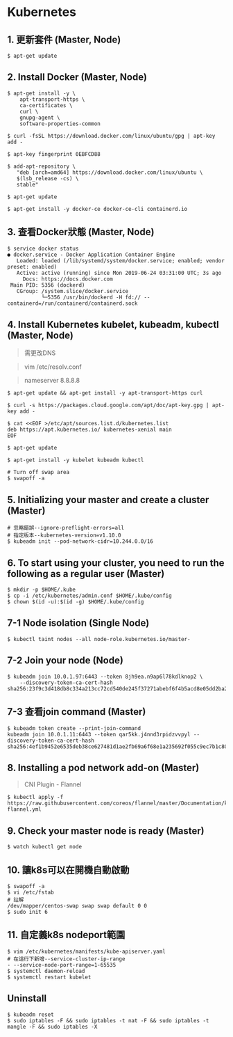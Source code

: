 # Kubernetes
## 1. 更新套件 (Master, Node)
```
$ apt-get update
```
## 2. Install Docker (Master, Node)
```
$ apt-get install -y \
    apt-transport-https \
    ca-certificates \
    curl \
    gnupg-agent \
    software-properties-common

$ curl -fsSL https://download.docker.com/linux/ubuntu/gpg | apt-key add -

$ apt-key fingerprint 0EBFCD88

$ add-apt-repository \
   "deb [arch=amd64] https://download.docker.com/linux/ubuntu \
   $(lsb_release -cs) \
   stable"

$ apt-get update

$ apt-get install -y docker-ce docker-ce-cli containerd.io
```
## 3. 查看Docker狀態 (Master, Node)
```
$ service docker status
● docker.service - Docker Application Container Engine
   Loaded: loaded (/lib/systemd/system/docker.service; enabled; vendor preset: enabled)
   Active: active (running) since Mon 2019-06-24 03:31:00 UTC; 3s ago
     Docs: https://docs.docker.com
 Main PID: 5356 (dockerd)
   CGroup: /system.slice/docker.service
           └─5356 /usr/bin/dockerd -H fd:// --containerd=/run/containerd/containerd.sock
```

## 4. Install Kubernetes kubelet, kubeadm, kubectl (Master, Node)
> 需更改DNS

> vim /etc/resolv.conf

> nameserver 8.8.8.8

```
$ apt-get update && apt-get install -y apt-transport-https curl

$ curl -s https://packages.cloud.google.com/apt/doc/apt-key.gpg | apt-key add -

$ cat <<EOF >/etc/apt/sources.list.d/kubernetes.list
deb https://apt.kubernetes.io/ kubernetes-xenial main
EOF

$ apt-get update

$ apt-get install -y kubelet kubeadm kubectl

# Turn off swap area
$ swapoff -a
```

## 5. Initializing your master and create a cluster (Master)
```shell
# 忽略錯誤--ignore-preflight-errors=all
# 指定版本--kubernetes-version=v1.10.0
$ kubeadm init --pod-network-cidr=10.244.0.0/16
```

## 6. To start using your cluster, you need to run the following as a regular user (Master)
```
$ mkdir -p $HOME/.kube
$ cp -i /etc/kubernetes/admin.conf $HOME/.kube/config
$ chown $(id -u):$(id -g) $HOME/.kube/config
```

## 7-1 Node isolation (Single Node)
```
$ kubectl taint nodes --all node-role.kubernetes.io/master-
```

## 7-2 Join your node (Node)
```
$ kubeadm join 10.0.1.97:6443 --token 8jh9ea.n9ap6l78kdlknop2 \
    --discovery-token-ca-cert-hash sha256:23f9c3d418db8c334a213cc72cd540de245f37271abebf6f4b5acd8e05dd2ba2 
```

## 7-3 查看join command (Master)
```
$ kubeadm token create --print-join-command
kubeadm join 10.0.1.11:6443 --token qar5kk.j4nnd3rpidzvvpyl --discovery-token-ca-cert-hash sha256:4ef1b9452e6535deb38ce627481d1ae2fb69a6f68e1a235692f055c9ec7b1c80
```

## 8. Installing a pod network add-on (Master)
> CNI Plugin - Flannel
```
$ kubectl apply -f https://raw.githubusercontent.com/coreos/flannel/master/Documentation/kube-flannel.yml
```

## 9. Check your master node is ready (Master)
```
$ watch kubectl get node
```

## 10. 讓k8s可以在開機自動啟動
```
$ swapoff -a
$ vi /etc/fstab
# 註解
/dev/mapper/centos-swap swap swap default 0 0
$ sudo init 6
```

## 11. 自定義k8s nodeport範圍
```shell
$ vim /etc/kubernetes/manifests/kube-apiserver.yaml
# 在這行下新增--service-cluster-ip-range
- --service-node-port-range=1-65535
$ systemctl daemon-reload
$ systemctl restart kubelet
```

## Uninstall
```shell
$ kubeadm reset
$ sudo iptables -F && sudo iptables -t nat -F && sudo iptables -t mangle -F && sudo iptables -X
```